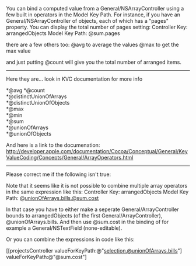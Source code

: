 You can bind a computed value from a General/NSArrayController using a few built in operators in the Model Key Path. For instance, if you have an General/NSArrayController of objects, each of which has a "pages" property. You can display the total number of pages setting:
Controller Key: arrangedObjects
Model Key Path: @sum.pages

there are a few others too:
@avg to average the values
@max to get the max value

and just putting @count will give you the total number of arranged items.

----

Here they are... look in KVC documentation for more info

*@avg 
*@count  
*@distinctUnionOfArrays  
*@distinctUnionOfObjects  
*@max  
*@min  
*@sum  
*@unionOfArrays  
*@unionOfObjects  


And here is a link to the documenation: http://developer.apple.com/documentation/Cocoa/Conceptual/General/KeyValueCoding/Concepts/General/ArrayOperators.html

----

Please correct me if the following isn't true:

Note that it seems like it is not possible to combine multiple array operators in the same expression like this:
Controller Key: arrangedObjects
Model Key Path: @unionOfArrays.bills.@sum.cost

In that case you have to either make a seperate General/ArrayController bounds to arrangedObjects (of the first General/ArrayController), @unionOfArrays.bills. And then use @sum.cost in the binding of for example a General/NSTextField (none-editable).

Or you can combine the expressions in code like this:

    
[[projectsController valueForKeyPath:@"selection.@unionOfArrays.bills"] valueForKeyPath:@"@sum.cost"]
